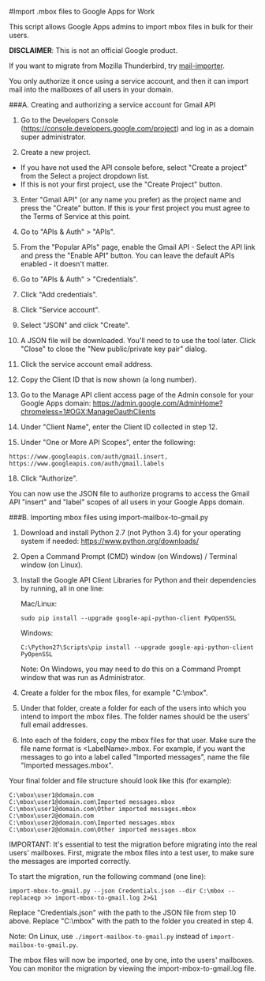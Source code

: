 #Import .mbox files to Google Apps for Work

This script allows Google Apps admins to import mbox files in bulk for their users.

**DISCLAIMER**: This is not an official Google product.

If you want to migrate from Mozilla Thunderbird, try [mail-importer](https://github.com/google/mail-importer).

You only authorize it once using a service account, and then it can import mail
into the mailboxes of all users in your domain.

###A. Creating and authorizing a service account for Gmail API

1. Go to the Developers Console (https://console.developers.google.com/project)
and log in as a domain super administrator.

2. Create a new project.

 * If you have not used the API console before, select "Create a project" from the Select a project dropdown list.
 * If this is not your first project, use the "Create Project" button.

3. Enter "Gmail API" (or any name you prefer) as the project name and press the
"Create" button. If this is your first project you must agree to the Terms of
Service at this point.

4. Go to "APIs & Auth" > "APIs".

5. From the "Popular APIs" page, enable the Gmail API - Select the API link and
press the "Enable API" button. You can leave the default APIs enabled - it
doesn't matter.

6. Go to "APIs & Auth" > "Credentials".

7. Click "Add credentials".

8. Click "Service account".

9. Select "JSON" and click "Create".

10. A JSON file will be downloaded. You'll need to to use the tool later. Click
"Close" to close the "New public/private key pair" dialog.

13. Click the service account email address.

14. Copy the Client ID that is now shown (a long number).

15. Go to the Manage API client access page of the Admin console for your Google
Apps domain: https://admin.google.com/AdminHome?chromeless=1#OGX:ManageOauthClients

16. Under "Client Name", enter the Client ID collected in step 12.

17. Under "One or More API Scopes", enter the following:
   ```
   https://www.googleapis.com/auth/gmail.insert, https://www.googleapis.com/auth/gmail.labels
   ```
18. Click "Authorize".

You can now use the JSON file to authorize programs to access the Gmail API "insert" and "label" scopes of all users in your Google Apps domain.

###B. Importing mbox files using import-mailbox-to-gmail.py

1. Download and install Python 2.7 (not Python 3.4) for your operating system if
needed: https://www.python.org/downloads/

2. Open a Command Prompt (CMD) window (on Windows) / Terminal window (on Linux).

3. Install the Google API Client Libraries for Python and their dependencies by running, all in one line:

   Mac/Linux:
   ```
   sudo pip install --upgrade google-api-python-client PyOpenSSL
   ```

   Windows:
   ```
   C:\Python27\Scripts\pip install --upgrade google-api-python-client PyOpenSSL
   ```

   Note: On Windows, you may need to do this on a Command Prompt window that was
run as Administrator.

4. Create a folder for the mbox files, for example "C:\mbox".

5. Under that folder, create a folder for each of the users into which you
intend to import the mbox files. The folder names should be the users' full
email addresses.

6. Into each of the folders, copy the mbox files for that user. Make sure the
file name format is &lt;LabelName&gt;.mbox. For example, if you want the messages to
go into a label called "Imported messages", name the file
"Imported messages.mbox".

Your final folder and file structure should look like this (for example):
```C:\mbox
C:\mbox\user1@domain.com
C:\mbox\user1@domain.com\Imported messages.mbox
C:\mbox\user1@domain.com\Other imported messages.mbox
C:\mbox\user2@domain.com
C:\mbox\user2@domain.com\Imported messages.mbox
C:\mbox\user2@domain.com\Other imported messages.mbox
```

IMPORTANT: It's essential to test the migration before migrating into the real
users' mailboxes. First, migrate the mbox files into a test user, to make sure
the messages are imported correctly.

To start the migration, run the following command (one line):
```
import-mbox-to-gmail.py --json Credentials.json --dir C:\mbox --replaceqp >> import-mbox-to-gmail.log 2>&1
```

Replace "Credentials.json" with the path to the JSON file from step 10 above.
Replace "C:\mbox" with the path to the folder you created in step 4.

Note: On Linux, use `./import-mailbox-to-gmail.py` instead of `import-mailbox-to-gmail.py`.

The mbox files will now be imported, one by one, into the users' mailboxes. You
can monitor the migration by viewing the import-mbox-to-gmail.log file.


